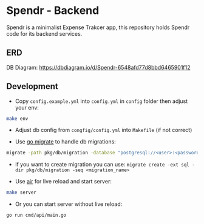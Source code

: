 # Spendr - Backend

Spendr is a minimalist Expense Trakcer app, this repository holds Spendr code for its backend services.

## ERD
DB Diagram: https://dbdiagram.io/d/Spendr-6548afd77d8bbd6465901f12

## Development

- Copy `config.example.yml` into `config.yml` in `config` folder then adjust your env:
```bash
make env
```

- Adjust db config from `congfig/config.yml` into `Makefile` (if not correct)

- Use [go migrate](https://github.com/golang-migrate/migrate/tree/master/cmd/migrate) to handle db migrations:
```bash
migrate -path pkg/db/migration -database "postgresql://<user>:<password>@localhost:5432/spendr?sslmode=disable" -verbose up
```
- if you want to create migration you can use: `migrate create -ext sql -dir pkg/db/migration -seq <migration_name>`

- Use [air](https://github.com/cosmtrek/air) for live reload and start server:
```bash
make server
```

- Or you can start server without live reload:
```bash
go run cmd/api/main.go
```
